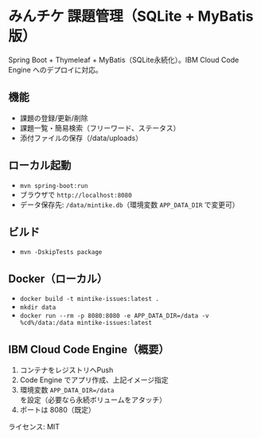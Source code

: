 # みんチケ 課題管理（SQLite + MyBatis 版）

Spring Boot + Thymeleaf + MyBatis（SQLite永続化）。IBM Cloud Code Engine へのデプロイに対応。

## 機能
- 課題の登録/更新/削除
- 課題一覧・簡易検索（フリーワード、ステータス）
- 添付ファイルの保存（/data/uploads）

## ローカル起動
- `mvn spring-boot:run`
- ブラウザで `http://localhost:8080`
- データ保存先: `/data/mintike.db`（環境変数 `APP_DATA_DIR` で変更可）

## ビルド
- `mvn -DskipTests package`

## Docker（ローカル）
- `docker build -t mintike-issues:latest .`
- `mkdir data`
- `docker run --rm -p 8080:8080 -e APP_DATA_DIR=/data -v %cd%/data:/data mintike-issues:latest`

## IBM Cloud Code Engine（概要）
1. コンテナをレジストリへPush
2. Code Engine でアプリ作成、上記イメージ指定
3. 環境変数 `APP_DATA_DIR=/data` を設定（必要なら永続ボリュームをアタッチ）
4. ポートは 8080（既定）

ライセンス: MIT


